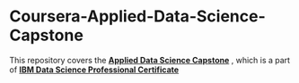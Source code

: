 # Coursera-Applied-Data-Science-Capstone
This repository covers the  __[Applied Data Science Capstone](https://www.coursera.org/learn/applied-data-science-capstone)__ ,
which is a part of __[IBM Data Science Professional Certificate](https://www.coursera.org/professional-certificates/ibm-data-science)__
